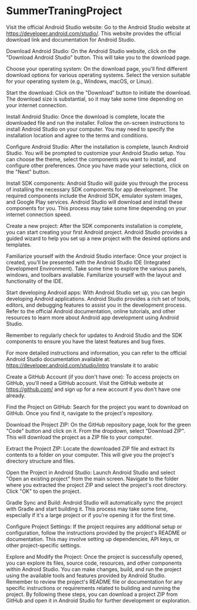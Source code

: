 # SummerTraningProject

Visit the official Android Studio website: Go to the Android Studio website at https://developer.android.com/studio/. This website provides the official download link and documentation for Android Studio.

Download Android Studio: On the Android Studio website, click on the "Download Android Studio" button. This will take you to the download page.

Choose your operating system: On the download page, you'll find different download options for various operating systems. Select the version suitable for your operating system (e.g., Windows, macOS, or Linux).

Start the download: Click on the "Download" button to initiate the download. The download size is substantial, so it may take some time depending on your internet connection.

Install Android Studio: Once the download is complete, locate the downloaded file and run the installer. Follow the on-screen instructions to install Android Studio on your computer. You may need to specify the installation location and agree to the terms and conditions.

Configure Android Studio: After the installation is complete, launch Android Studio. You will be prompted to customize your Android Studio setup. You can choose the theme, select the components you want to install, and configure other preferences. Once you have made your selections, click on the "Next" button.

Install SDK components: Android Studio will guide you through the process of installing the necessary SDK components for app development. The required components include the Android SDK, emulator system images, and Google Play services. Android Studio will download and install these components for you. This process may take some time depending on your internet connection speed.

Create a new project: After the SDK components installation is complete, you can start creating your first Android project. Android Studio provides a guided wizard to help you set up a new project with the desired options and templates.

Familiarize yourself with the Android Studio interface: Once your project is created, you'll be presented with the Android Studio IDE (Integrated Development Environment). Take some time to explore the various panels, windows, and toolbars available. Familiarize yourself with the layout and functionality of the IDE.

Start developing Android apps: With Android Studio set up, you can begin developing Android applications. Android Studio provides a rich set of tools, editors, and debugging features to assist you in the development process. Refer to the official Android documentation, online tutorials, and other resources to learn more about Android app development using Android Studio.

Remember to regularly check for updates to Android Studio and the SDK components to ensure you have the latest features and bug fixes.

For more detailed instructions and information, you can refer to the official Android Studio documentation available at: https://developer.android.com/studio/intro translate it to arabic

Create a GitHub Account (if you don't have one): To access projects on GitHub, you'll need a GitHub account. Visit the GitHub website at https://github.com/ and sign up for a new account if you don't have one already.

Find the Project on GitHub: Search for the project you want to download on GitHub. Once you find it, navigate to the project's repository.

Download the Project ZIP: On the GitHub repository page, look for the green "Code" button and click on it. From the dropdown, select "Download ZIP". This will download the project as a ZIP file to your computer.

Extract the Project ZIP: Locate the downloaded ZIP file and extract its contents to a folder on your computer. This will give you the project's directory structure and files.

Open the Project in Android Studio: Launch Android Studio and select "Open an existing project" from the main screen. Navigate to the folder where you extracted the project ZIP and select the project's root directory. Click "OK" to open the project.

Gradle Sync and Build: Android Studio will automatically sync the project with Gradle and start building it. This process may take some time, especially if it's a large project or if you're opening it for the first time.

Configure Project Settings: If the project requires any additional setup or configuration, follow the instructions provided by the project's README or documentation. This may involve setting up dependencies, API keys, or other project-specific settings.

Explore and Modify the Project: Once the project is successfully opened, you can explore its files, source code, resources, and other components within Android Studio. You can make changes, build, and run the project using the available tools and features provided by Android Studio.
Remember to review the project's README file or documentation for any specific instructions or requirements related to building and running the project.
By following these steps, you can download a project ZIP from GitHub and open it in Android Studio for further development or exploration.

